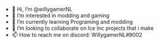 - 👋 Hi, I’m @willygamerNL
- 👀 I’m interested in modding and gaming
- 🌱 I’m currently learning Programing and modding
- 💞️ I’m looking to collaborate on Ice Inc projects that i make
- 📫 How to reach me on discord: WillygamerNL#9002

<!---
willygamerNL/willygamerNL is a ✨ special ✨ repository because its `README.md` (this file) appears on your GitHub profile.
You can click the Preview link to take a look at your changes.
--->
